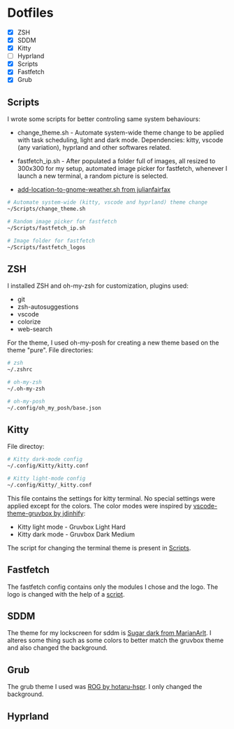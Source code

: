 # Dotfiles

- [x] ZSH
- [x] SDDM
- [x] Kitty
- [ ] Hyprland
- [x] Scripts
- [x] Fastfetch
- [x] Grub

## Scripts

I wrote some scripts for better controling same system behaviours: 

- change_theme.sh - Automate system-wide theme change to be applied with task scheduling, light and dark mode. Dependencies: kitty, vscode (any variation), hyprland and other softwares related.

- fastfetch_ip.sh - After populated a folder full of images, all resized to 300x300 for my setup, automated image picker for fastfetch, whenever I launch a new terminal, a random picture is selected.

- [add-location-to-gnome-weather.sh from julianfairfax](https://gitlab.com/julianfairfax/scripts/-/blob/main/add-location-to-gnome-weather.sh)

```bash
# Automate system-wide (kitty, vscode and hyprland) theme change
~/Scripts/change_theme.sh

# Random image picker for fastfetch
~/Scripts/fastfetch_ip.sh

# Image folder for fastfetch
~/Scripts/fastfetch_logos
```

## 

## ZSH

I installed ZSH and oh-my-zsh for customization, plugins used:

- git 
- zsh-autosuggestions
- vscode
- colorize
- web-search

For the theme, I used oh-my-posh for creating a new theme based on the theme "pure". File directories:

```bash
# zsh
~/.zshrc

# oh-my-zsh
~/.oh-my-zsh

# oh-my-posh
~/.config/oh_my_posh/base.json
```

## Kitty

File directoy:

```bash
# Kitty dark-mode config
~/.config/Kitty/kitty.conf

# Kitty light-mode config
~/.config/Kitty/_kitty.conf
```

This file contains the settings for kitty terminal. No special settings were applied except for the colors. The color modes were inspired by [vscode-theme-gruvbox by jdinhify](https://github.com/jdinhify/vscode-theme-gruvbox):

- Kitty light mode - Gruvbox Light Hard
- Kitty dark mode - Gruvbox Dark Medium

The script for changing the terminal theme is present in [Scripts](#Scripts).

## Fastfetch

The fastfetch config contains only the modules I chose and the logo. The logo is changed with the help of a [script](#Scripts).

## SDDM

The theme for my lockscreen for sddm is [Sugar dark from MarianArlt](https://github.com/MarianArlt/sddm-sugar-dark). I alteres some thing such as some colors to better match the gruvbox theme and also changed the background.

## Grub

The grub theme I used was [ROG by hotaru-hspr](https://github.com/hotaru-hspr/rog-grub). I only changed the background.

## Hyprland